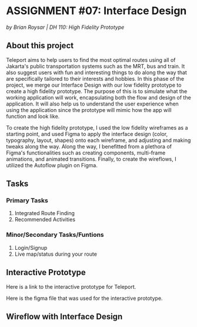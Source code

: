 # ASSIGNMENT #07: Interface Design
_by Brian Roysar | DH 110: High Fidelity Prototype_

## About this project 

Teleport aims to help users to find the most optimal routes using all of Jakarta's public transportation systems such as the MRT, bus and train. It also suggest users with fun and interesting things to do along the way that are specifically tailored to their interests and hobbies. In this phase of the project, we merge our Interface Design with our low fidelity prototype to create a high fidelity prototype. The purpose of this is to simulate what the working application will work, encapsulating both the flow and design of the application. It will also help us to understand the user experience when using the application since the prototype will mimic how the app will function and look like. 

To create the high fidelity prototype, I used the low fidelity wireframes as a starting point, and used Figma to apply the interface design (color, typography, layout, shapes) onto each wireframe, and adjusting and making tweaks along the way. Along the way, I benefitted from a plethora of Figma's functionalities such as creating components, multi-frame animations, and animated transitions. Finally, to create the wireflows, I utilized the Autoflow plugin on Figma.

## Tasks

### Primary Tasks
1. Integrated Route Finding
2. Recommended Activities

### Minor/Secondary Tasks/Funtions
1. Login/Signup
2. Live map/status during your route


## Interactive Prototype
Here is a link to the interactive prototype for Teleport.

Here is the figma file that was used for the interactive prototype.

## Wireflow with Interface Design






